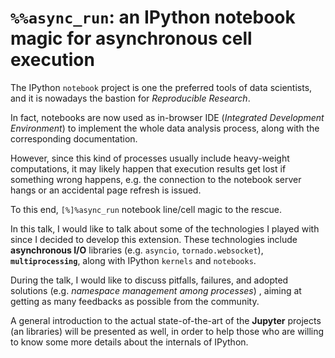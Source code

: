 # `%%async_run`: an IPython notebook magic for asynchronous cell execution

The IPython `notebook` project is one the preferred tools of data scientists, 
and it is nowadays the bastion for *Reproducible Research*.

In fact, notebooks are now used as in-browser IDE (*Integrated Development Environment*) to implement the whole data analysis process, along with the corresponding documentation. 

However, since this kind of processes usually include heavy-weight computations, 
it may likely happen that execution results get lost if something wrong happens, e.g. the connection to the 
notebook server hangs or an accidental page refresh is issued.

To this end, `[%]%async_run` notebook line/cell magic to the rescue.

In this talk, I would like to talk about some of the technologies I played with since I decided to develop 
this extension.
These technologies include **asynchronous I/O** libraries (e.g. `asyncio`, `tornado.websocket`), 
**`multiprocessing`**,  along with IPython `kernels` and `notebooks`.

During the talk, I would like to discuss pitfalls, failures, and adopted solutions (e.g. *namespace management 
among processes*) , aiming at getting as many feedbacks as possible from the community.

A general introduction to the actual state-of-the-art of the **Jupyter** projects (an libraries) will be 
presented as well, in order to help those who are willing to know some more details about the internals of 
IPython.